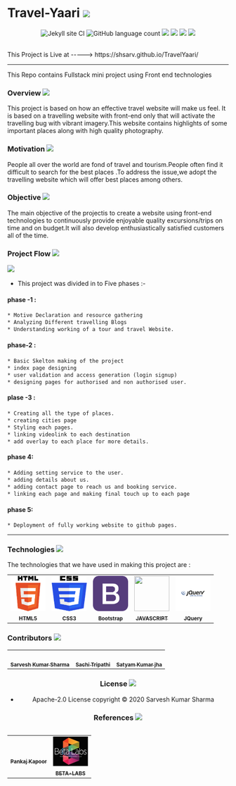 # Travel-Yaari  <img src ="https://www.flaticon.com/svg/static/icons/svg/744/744502.svg" width="50px">

<center>

![Jekyll site CI](https://github.com/shsarv/TravelYaari/workflows/Jekyll%20site%20CI/badge.svg)
![GitHub language count](https://img.shields.io/github/languages/count/shsarv/TravelYaari)
![](https://img.shields.io/github/repo-size/shsarv/TravelYaari)
![](https://img.shields.io/tokei/lines/github/shsarv/TravelYaari)
![](https://img.shields.io/github/issues-pr-closed/shsarv/TravelYaari)
![](https://img.shields.io/github/license/shsarv/Travelyaari)


</center>

<br>
This Project is Live at -----> https://shsarv.github.io/TravelYaari/

<hr>

This Repo contains Fullstack mini project using Front end technologies
### Overview  <img src ="https://www.flaticon.com/svg/static/icons/svg/2328/2328966.svg" width="25px">
  
   This project is based on how an effective travel website will make us feel. It is based on a  travelling  website  with  front-end only  that  will  activate  the travelling bug with  vibrant  imagery.This  website  contains highlights  of  some  important  places  along with  high  quality photography.
  
### Motivation  <img src ="https://www.flaticon.com/svg/static/icons/svg/1083/1083498.svg" width="25px">
 
 People all over the world are fond of travel and tourism.People often find it difficult to search for the best places .To address the issue,we adopt the travelling website which will offer best places among others.
 
### Objective <img src ="https://www.flaticon.com/svg/static/icons/svg/2620/2620445.svg" width="25px">
  
  
  The main objective of the projectis to create a website using  front-end  technologies to  continuously  provide enjoyable quality excursions/trips on time and on budget.It will also develop enthusiastically satisfied customers all of the time. 
  
  
### Project Flow <img src ="https://www.flaticon.com/svg/static/icons/svg/648/648917.svg" width="25px">
  
  ![](https://github.com/shsarv/TravelYaari/blob/master/TravelYaari%20development%20%20Flow.png)
  
  - This project was divided in to Five phases :-
  
#### phase -1 : 
  
    * Motive Declaration and resource gathering
    * Analyzing Different travelling Blogs
    * Understanding working of a tour and travel Website.

#### phase-2 :

    * Basic Skelton making of the project
    * index page designing
    * user validation and access generation (login signup)
    * designing pages for authorised and non authorised user.

#### plase -3 :

    * Creating all the type of places.
    * creating cities page
    * Styling each pages.
    * linking videolink to each destination
    * add overlay to each place for more details.

#### phase 4:

    * Adding setting service to the user.
    * adding details about us.
    * adding contact page to reach us and booking service.
    * linking each page and making final touch up to each page

#### phase 5:

    * Deployment of fully working website to github pages.
 
 
 <hr>
 
 
### Technologies  <img src ="https://www.flaticon.com/svg/static/icons/svg/3662/3662817.svg" width="25px">
  
The technologies that we have used in making this project are :
  
  </center>
   <table>
  <tr>
    <td align="center">
  <a href="https://en.wikipedia.org/wiki/HTML"><img src="resources/html.jpg" width="80px;" height="80px;"  alt=""/><br /><sub><b>HTML5</b></sub></a></td>
   <td align="center">
  <a href="https://en.wikipedia.org/wiki/Cascading_Style_Sheets"><img src="resources/css.jpg" width="80px;" height="80px;"  alt=""/><br /><sub><b>CSS3</b></sub></a></td>
    <td align="center">
  <a href="https://en.wikipedia.org/wiki/Bootstrap_(front-end_framework)"><img src="resources/boot.jpg" width="80px;" height="80px;"  alt=""/><br /><sub><b>Bootstrap</b></sub></a></td>
   <td align="center">
  <a href="https://en.wikipedia.org/wiki/JavaScript"><img src="https://seeklogo.com/images/J/javascript-logo-E967E87D74-seeklogo.com.png" width="80px;" height="80px;"  alt=""/><br /><sub><b>JAVASCRIPT</b></sub></a></td>
    <td align="center">
  <a href="https://jquery.com/"><img src="https://raw.githubusercontent.com/github/explore/80688e429a7d4ef2fca1e82350fe8e3517d3494d/topics/jquery/jquery.png" width="80px;" height="80px;"  alt=""/><br /><sub><b>JQuery</b></sub></a></td>
 </tr>
 </table>
 </center>
 
  
### Contributors <img src ="https://www.flaticon.com/svg/static/icons/svg/2917/2917641.svg" width="25px">
  
  <center>
   <table align="center">
  <tr>
    <td align="center"><a href="https://github.com/shsarv"><img src="https://avatars2.githubusercontent.com/u/55739302?s=400&u=1e7714cb1cbe3437a527a877486c94611f0e7ab0&v=4" width="100px;" alt=""/><br /><sub><b>Sarvesh Kumar Sharma</b></sub></a></td>
   <td align="center"><a href="https://github.com/sachi42"><img src="https://avatars1.githubusercontent.com/u/61285008?s=460&v=4" width="100px;" alt=""/><br /><sub><b>Sachi Tripathi</b></sub></a></td>
   <td align="center"><a href="https://github.com/satyamjha1710"><img src="https://avatars1.githubusercontent.com/u/61418608?s=400&v=4" width="100px;" alt=""/><br /><sub><b>Satyam Kumar jha</b></sub></a></td>
   
   <tr>
    <table>
      </center>
   
  
### License    <img src ="https://www.flaticon.com/svg/static/icons/svg/3076/3076368.svg" width="20px">
  
  * Apache-2.0 License copyright &copy; 2020 Sarvesh Kumar Sharma
      
### References   <img src ="https://www.flaticon.com/svg/static/icons/svg/2806/2806879.svg" width="20px">
  
  <table>
  <tr>
    <td align="center">
  <a href="https://github.com/pankkap"><img src="https://avatars2.githubusercontent.com/u/29678994?s=460&v=4" width="80px;" alt=""/><br /><sub><b>Pankaj Kapoor</b></sub></a></td>
   <td align="center">
  <a href="https://www.beta-labs.in/"><img src="resources/beta-labs.jpg" width="80px;" alt=""/><br /><sub><b>BETA-LABS</b></sub></a></td>
 </tr>
 </table>
  
  
